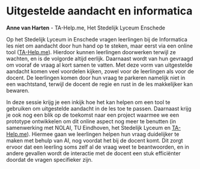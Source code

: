 # Uitgestelde aandacht en informatica

**Anne van Harten** - TA-Help.me, Het Stedelijk Lyceum Enschede


Op het Stedelijk Lyceum in Enschede vragen leerlingen bij de Informatica les
niet om aandacht door hun hand op te steken, maar eerst via een online tool
([TA-Help.me](https://ta-help.me)). Hierdoor kunnen leerlingen doorwerken terwijl ze wachten, en is
de volgorde altijd eerlijk. Daarnaast wordt van hun gevraagd om vooraf de
vraag al kort samen te vatten. Met deze vorm van uitgestelde aandacht komen
veel voordelen kijken, zowel voor de leerlingen als voor de docent. De
leerlingen komen door hun vraag te parkeren namelijk niet in een wachtstand,
terwijl de docent de regie en rust in de les makkelijker kan bewaren. 

In deze sessie krijg je een inkijk hoe het kan helpen om een tool te gebruiken
om uitgestelde aandacht in de les toe te passen. Daarnaast krijg je ook nog
een blik op de toekomst naar een project waarmee we een prototype ontwikkelen
om dit online aspect nog meer te benutten (in samenwerking met NOLAI, TU
Eindhoven, het Stedelijk Lyceum en [TA-Help.me](https://ta-help.me)). Hiermee gaan we leerlingen
helpen hun vraag duidelijker te maken met behulp van AI, nog voordat het bij
de docent komt. Dit zorgt ervoor dat een leerling soms zelf al de vraag weet
te beantwoorden, en in andere gevallen wordt de interactie met de docent een
stuk efficiënter doordat de vragen specifieker zijn. 